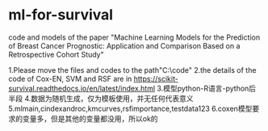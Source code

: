 # ml-for-survival
code and models of the paper "Machine Learning Models for the Prediction of Breast Cancer Prognostic: Application and Comparison Based on a Retrospective Cohort Study"

1.Please move the files and codes to the path"C:\code"
2.the details of the code of Cox-EN, SVM and RSF are in https://scikit-survival.readthedocs.io/en/latest/index.html
3.模型python-R语言-python后半段
4.数据为随机生成，仅为模板使用，并无任何代表意义
5.mlmain,cindexandroc,kmcurves,rsfimportance,testdata123
6.coxen模型要求的变量多，但是其他的变量都没用，所以ok的
